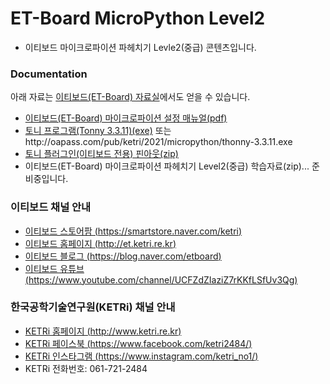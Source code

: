 # ET-Board MicroPython Level2

* 이티보드 마이크로파이션 파헤치기 Levle2(중급) 콘텐츠입니다.


### Documentation

아래 자료는 [이티보드(ET-Board) 자료실](http://et.ketri.re.kr/board/)에서도 얻을 수 있습니다.

* [이티보드(ET-Board) 마이크로파이션 설정 매뉴얼(pdf)](http://oapass.com/pub/ketri/2021/micropython/micropython_setting_manual.pdf)
* [토니 프로그램(Tonny 3.3.11)(exe)](https://github.com/thonny/thonny/releases/download/v3.3.11/thonny-3.3.11.exe) 또는 ht<span>tp://</span>oapass.com/pub/ketri/2021/micropython/thonny-3.3.11.exe
* [토니 플러그인(이티보드 전용) 핀아웃(zip)](http://oapass.com/pub/ketri/2021/micropython/thonny_plugin.zip)
* 이티보드(ET-Board) 마이크로파이션 파헤치기 Level2(중급) 학습자료(zip)... 준비중입니다.



### 이티보드 채널 안내

* [이티보드 스토어팜 (https://smartstore.naver.com/ketri)](https://smartstore.naver.com/ketri)
* [이티보드 홈페이지 (http://et.ketri.re.kr)](http://et.ketri.re.kr)
* [이티보드 블로그 (https://blog.naver.com/etboard)](https://blog.naver.com/etboard)
* [이티보드 유튜브 (https://www.youtube.com/channel/UCFZdZIaziZ7rKKfLSfUv3Qg)](https://www.youtube.com/channel/UCFZdZIaziZ7rKKfLSfUv3Qg)


### 한국공학기술연구원(KETRi) 채널 안내
* [KETRi 홈페이지 (http://www.ketri.re.kr)](http://www.ketri.re.kr)
* [KETRi 페이스북 (https://www.facebook.com/ketri2484/)](https://www.facebook.com/ketri2484/)
* [KETRi 인스타그램 (https://www.instagram.com/ketri_no1/)](https://www.instagram.com/ketri_no1/)
* KETRi 전화번호: 061-721-2484

